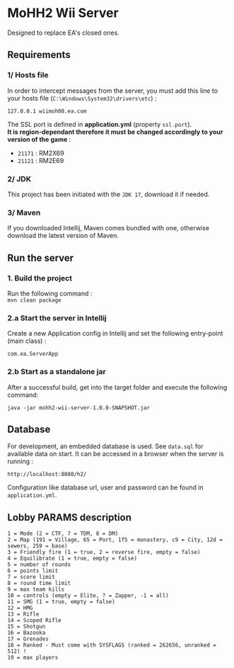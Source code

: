 # MoHH2 Wii Server

Designed to replace EA's closed ones.

## Requirements

### 1/ Hosts file

In order to intercept messages from the server, you must add this line to your hosts file (`C:\Windows\System32\drivers\etc`) :
```
127.0.0.1 wiimoh08.ea.com
```

The SSL port is defined in **application.yml** (property `ssl.port`).  
**It is region-dependant therefore it must be changed accordingly to your version of the game** :  
- `21171` : RM2X69
- `21121` : RM2E69


### 2/ JDK

This project has been initiated with the `JDK 17`, download it if needed.

### 3/ Maven

If you downloaded Intellij, Maven comes bundled with one, otherwise download the latest version of Maven.

## Run the server

### 1. Build the project

Run the following command :  
`mvn clean package`

### 2.a Start the server in Intellij

Create a new Application config in Intellij and set the following entry-point (main class) :
```
com.ea.ServerApp
```

### 2.b Start as a standalone jar

After a successful build, get into the target folder and execute the following command:
```
java -jar mohh2-wii-server-1.0.0-SNAPSHOT.jar
```

## Database

For development, an embedded database is used.
See `data.sql` for available data on start.
It can be accessed in a browser when the server is running :  
```
http://localhost:8080/h2/
```

Configuration like database url, user and password can be found in `application.yml`.

## Lobby PARAMS description

```
1 = Mode (2 = CTF, 7 = TDM, 8 = DM)
2 = Map (191 = Village, 65 = Port, 1f5 = monastery, c9 = City, 12d = sewers, 259 = base)
3 = Friendly fire (1 = true, 2 = reverse fire, empty = false)
4 = Equilibrate (1 = true, empty = false)
5 = number of rounds
6 = points limit
7 = score limit
8 = round time limit
9 = max team kills
10 = controls (empty = Elite, ? = Zapper, -1 = all)
11 = SMG (1 = true, empty = false)
12 = HMG
13 = Rifle
14 = Scoped Rifle
15 = Shotgun
16 = Bazooka
17 = Grenades
18 = Ranked - Must come with SYSFLAGS (ranked = 262656, unranked = 512) !
19 = max players
```